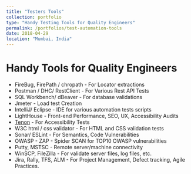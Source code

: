 ```yaml
---
title: "Testers Tools"
collection: portfolio
type: "Handy Testing Tools for Quality Engineers"
permalink: /portfolios/test-automation-tools
date: 2018-04-29
location: "Mumbai, India"
---
```


Handy Tools for Quality Engineers
======
- FireBug, FirePath / chropath - For Locator extractions
- Postman / DHC/ RestClient - For Various Rest API Tests
- SQL Workbench/ dBeaver - For database validations
- Jmeter - Load test Creation
- IntelliJ/ Eclipse - IDE for various automation tests scripts
- LightHouse - Front-end Performance, SEO, UX, Accessibility Audits
- [Tenon](http://tenon.io) - For Accessibility Tests
- W3C html / css validator - For HTML and CSS validation tests
- Sonar/ ESLint - For Semantics, Code Vulnerabilities
- OWASP - ZAP - Spider SCAN for TOP10 OWASP vulnerabilities
- Putty, MSTSC - Remote server/machine connectivity
- WinSCP, FileZilla - For validate server files, log files, etc.
- Jira, Rally, TFS, ALM - For Project Management, Defect tracking, Agile Practices.